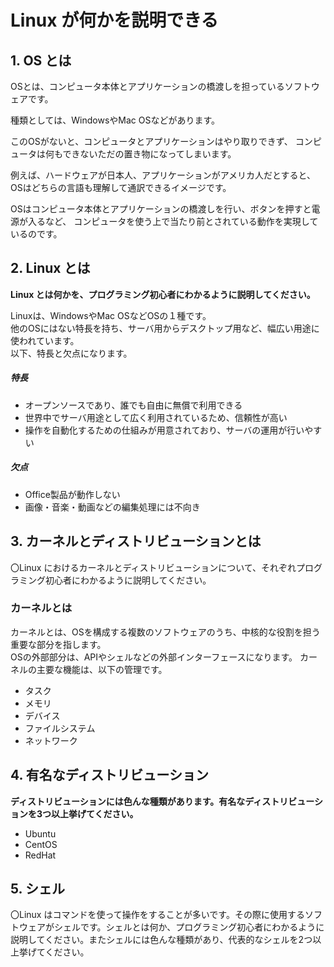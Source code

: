 # Linux が何かを説明できる

## 1. OS とは

OSとは、コンピュータ本体とアプリケーションの橋渡しを担っているソフトウェアです。

種類としては、WindowsやMac OSなどがあります。

このOSがないと、コンピュータとアプリケーションはやり取りできず、
コンピュータは何もできないただの置き物になってしまいます。

例えば、ハードウェアが日本人、アプリケーションがアメリカ人だとすると、
OSはどちらの言語も理解して通訳できるイメージです。

OSはコンピュータ本体とアプリケーションの橋渡しを行い、ボタンを押すと電源が入るなど、
コンピュータを使う上で当たり前とされている動作を実現しているのです。

## 2. Linux とは

**Linux とは何かを、プログラミング初心者にわかるように説明してください。**

Linuxは、WindowsやMac OSなどOSの１種です。  
他のOSにはない特長を持ち、サーバ用からデスクトップ用など、幅広い用途に使われています。  
以下、特長と欠点になります。  

##### 特長
- オープンソースであり、誰でも自由に無償で利用できる
- 世界中でサーバ用途として広く利用されているため、信頼性が高い
- 操作を自動化するための仕組みが用意されており、サーバの運用が行いやすい

##### 欠点
- Office製品が動作しない
- 画像・音楽・動画などの編集処理には不向き

## 3. カーネルとディストリビューションとは

〇Linux におけるカーネルとディストリビューションについて、それぞれプログラミング初心者にわかるように説明してください。

### カーネルとは

カーネルとは、OSを構成する複数のソフトウェアのうち、中核的な役割を担う重要な部分を指します。  
OSの外部部分は、APIやシェルなどの外部インターフェースになります。
カーネルの主要な機能は、以下の管理です。
- タスク
- メモリ
- デバイス
- ファイルシステム
- ネットワーク



## 4. 有名なディストリビューション

**ディストリビューションには色んな種類があります。有名なディストリビューションを3つ以上挙げてください。**
 - Ubuntu
 - CentOS
 - RedHat

## 5. シェル

〇Linux はコマンドを使って操作をすることが多いです。その際に使用するソフトウェアがシェルです。シェルとは何か、プログラミング初心者にわかるように説明してください。またシェルには色んな種類があり、代表的なシェルを2つ以上挙げてください。

